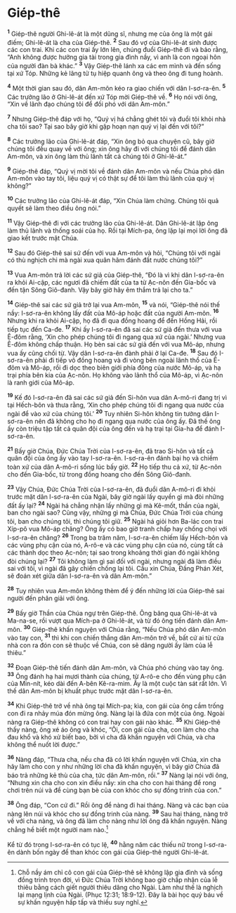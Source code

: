 # Giép-thê
<sup><b>1</b></sup> Giép-thê người Ghi-lê-át là một dũng sĩ, nhưng mẹ của ông là một gái điếm; Ghi-lê-át là cha của Giép-thê. <sup><b>2</b></sup> Sau đó vợ của Ghi-lê-át sinh được các con trai. Khi các con trai ấy lớn lên, chúng đuổi Giép-thê đi và bảo rằng, “Anh không được hưởng gia tài trong gia đình nầy, vì anh là con ngoại hôn của người đàn bà khác.” <sup><b>3</b></sup> Vậy Giép-thê lánh xa các em mình và đến sống tại xứ Tóp. Những kẻ lãng tử tụ hiệp quanh ông và theo ông đi tung hoành.

<sup><b>4</b></sup> Một thời gian sau đó, dân Am-môn kéo ra giao chiến với dân I-sơ-ra-ên. <sup><b>5</b></sup> Các trưởng lão ở Ghi-lê-át đến xứ Tóp mời Giép-thê về. <sup><b>6</b></sup> Họ nói với ông, “Xin về lãnh đạo chúng tôi để đối phó với dân Am-môn.”

<sup><b>7</b></sup> Nhưng Giép-thê đáp với họ, “Quý vị há chẳng ghét tôi và đuổi tôi khỏi nhà cha tôi sao? Tại sao bây giờ khi gặp hoạn nạn quý vị lại đến với tôi?”

<sup><b>8</b></sup> Các trưởng lão của Ghi-lê-át đáp, “Xin ông bỏ qua chuyện cũ, bây giờ chúng tôi đều quay về với ông; xin ông hãy đi với chúng tôi để đánh dân Am-môn, và xin ông làm thủ lãnh tất cả chúng tôi ở Ghi-lê-át.”

<sup><b>9</b></sup> Giép-thê đáp, “Quý vị mời tôi về đánh dân Am-môn và nếu Chúa phó dân Am-môn vào tay tôi, liệu quý vị có thật sự để tôi làm thủ lãnh của quý vị không?”

<sup><b>10</b></sup> Các trưởng lão của Ghi-lê-át đáp, “Xin Chúa làm chứng. Chúng tôi quả quyết sẽ làm theo điều ông nói.”

<sup><b>11</b></sup> Vậy Giép-thê đi với các trưởng lão của Ghi-lê-át. Dân Ghi-lê-át lập ông làm thủ lãnh và thống soái của họ. Rồi tại Mích-pa, ông lặp lại mọi lời ông đã giao kết trước mặt Chúa.

<sup><b>12</b></sup> Sau đó Giép-thê sai sứ đến với vua Am-môn và hỏi, “Chúng tôi với ngài có thù nghịch chi mà ngài xua quân hãm đánh đất nước chúng tôi?”

<sup><b>13</b></sup> Vua Am-môn trả lời các sứ giả của Giép-thê, “Ðó là vì khi dân I-sơ-ra-ên ra khỏi Ai-cập, các ngươi đã chiếm đất của ta từ Ạc-nôn đến Gia-bốc và đến tận Sông Giô-đanh. Vậy bây giờ hãy êm thắm trả lại cho ta.”

<sup><b>14</b></sup> Giép-thê sai các sứ giả trở lại vua Am-môn, <sup><b>15</b></sup> và nói, “Giép-thê nói thế nầy: I-sơ-ra-ên không lấy đất của Mô-áp hoặc đất của người Am-môn. <sup><b>16</b></sup> Nhưng khi ra khỏi Ai-cập, họ đã đi qua đồng hoang để đến Hồng Hải, rồi tiếp tục đến Ca-đe. <sup><b>17</b></sup> Khi ấy I-sơ-ra-ên đã sai các sứ giả đến thưa với vua Ê-đôm rằng, ‘Xin cho phép chúng tôi đi ngang qua xứ của ngài.’ Nhưng vua Ê-đôm không chấp thuận. Họ bèn sai các sứ giả đến với vua Mô-áp, nhưng vua ấy cũng chối từ. Vậy dân I-sơ-ra-ên đành phải ở lại Ca-đe. <sup><b>18</b></sup> Sau đó I-sơ-ra-ên phải đi tiếp vô đồng hoang và đi vòng bên ngoài lãnh thổ của Ê-đôm và Mô-áp, rồi đi dọc theo biên giới phía đông của nước Mô-áp, và hạ trại phía bên kia của Ạc-nôn. Họ không vào lãnh thổ của Mô-áp, vì Ạc-nôn là ranh giới của Mô-áp.

<sup><b>19</b></sup> Kế đó I-sơ-ra-ên đã sai các sứ giả đến Si-hôn vua dân A-mô-ri đang trị vì tại Hếch-bôn và thưa rằng, ‘Xin cho phép chúng tôi đi ngang qua nước của ngài để vào xứ của chúng tôi.’ <sup><b>20</b></sup> Tuy nhiên Si-hôn không tin tưởng dân I-sơ-ra-ên nên đã không cho họ đi ngang qua nước của ông ấy. Ðã thế ông ấy còn triệu tập tất cả quân đội của ông đến và hạ trại tại Gia-ha để đánh I-sơ-ra-ên.

<sup><b>21</b></sup> Bấy giờ Chúa, Ðức Chúa Trời của I-sơ-ra-ên, đã trao Si-hôn và tất cả quân đội của ông ấy vào tay I-sơ-ra-ên. I-sơ-ra-ên đánh bại họ và chiếm toàn xứ của dân A-mô-ri sống lúc bấy giờ. <sup><b>22</b></sup> Họ tiếp thu cả xứ, từ Ạc-nôn cho đến Gia-bốc, từ trong đồng hoang cho đến Sông Giô-đanh.

<sup><b>23</b></sup> Vậy Chúa, Ðức Chúa Trời của I-sơ-ra-ên, đã đuổi dân A-mô-ri đi khỏi trước mặt dân I-sơ-ra-ên của Ngài, bây giờ ngài lấy quyền gì mà đòi những đất ấy lại? <sup><b>24</b></sup> Ngài há chẳng nhận lấy những gì mà Kê-mốt, thần của ngài, ban cho ngài sao? Cũng vậy, những gì mà Chúa, Ðức Chúa Trời của chúng tôi, ban cho chúng tôi, thì chúng tôi giữ. <sup><b>25</b></sup> Ngài há giỏi hơn Ba-lác con trai Xíp-pô vua Mô-áp chăng? Ông ấy có bao giờ tranh chấp hay chống chọi với I-sơ-ra-ên chăng? <sup><b>26</b></sup> Trong ba trăm năm, I-sơ-ra-ên chiếm lấy Hếch-bôn và các vùng phụ cận của nó, A-rô-e và các vùng phụ cận của nó, cùng tất cả các thành dọc theo Ạc-nôn; tại sao trong khoảng thời gian đó ngài không đòi chúng lại? <sup><b>27</b></sup> Tôi không làm gì sai đối với ngài, nhưng ngài đã làm điều sai với tôi, vì ngài đã gây chiến chống lại tôi. Cầu xin Chúa, Ðấng Phán Xét, sẽ đoán xét giữa dân I-sơ-ra-ên và dân Am-môn.”

<sup><b>28</b></sup> Tuy nhiên vua Am-môn không thèm để ý đến những lời của Giép-thê sai người đến phân giải với ông.

<sup><b>29</b></sup> Bấy giờ Thần của Chúa ngự trên Giép-thê. Ông băng qua Ghi-lê-át và Ma-na-se, rồi vượt qua Mích-pa ở Ghi-lê-át, và từ đó ông tiến đánh dân Am-môn. <sup><b>30</b></sup> Giép-thê khấn nguyện với Chúa rằng, “Nếu Chúa phó dân Am-môn vào tay con, <sup><b>31</b></sup> thì khi con chiến thắng dân Am-môn trở về, bất cứ ai từ cửa nhà con ra đón con sẽ thuộc về Chúa, con sẽ dâng người ấy làm của lễ thiêu.”

<sup><b>32</b></sup> Ðoạn Giép-thê tiến đánh dân Am-môn, và Chúa phó chúng vào tay ông. <sup><b>33</b></sup> Ông đánh hạ hai mươi thành của chúng, từ A-rô-e cho đến vùng phụ cận của Min-nít, kéo dài đến A-bên Kê-ra-mim. Ấy là một cuộc tàn sát rất lớn. Vì thế dân Am-môn bị khuất phục trước mặt dân I-sơ-ra-ên.

<sup><b>34</b></sup> Khi Giép-thê trở về nhà ông tại Mích-pa; kìa, con gái của ông cầm trống con đi ra nhảy múa đón mừng ông. Nàng lại là đứa con một của ông. Ngoài nàng ra Giép-thê không có con trai hay con gái nào khác. <sup><b>35</b></sup> Khi Giép-thê thấy nàng, ông xé áo ông và khóc, “Ôi, con gái của cha, con làm cho cha đau khổ và khó xử biết bao, bởi vì cha đã khấn nguyện với Chúa, và cha không thể nuốt lời được.”

<sup><b>36</b></sup> Nàng đáp, “Thưa cha, nếu cha đã có lời khấn nguyện với Chúa, xin cha hãy làm cho con y như những lời cha đã khấn nguyện, vì bây giờ Chúa đã báo trả những kẻ thù của cha, tức dân Am-môn, rồi.” <sup><b>37</b></sup> Nàng lại nói với ông, “Nhưng xin cha cho con xin điều nầy: xin cha cho con hai tháng để rong chơi trên núi và để cùng bạn bè của con khóc cho sự đồng trinh của con.”

<sup><b>38</b></sup> Ông đáp, “Con cứ đi.” Rồi ông để nàng đi hai tháng. Nàng và các bạn của nàng lên núi và khóc cho sự đồng trinh của nàng. <sup><b>39</b></sup> Sau hai tháng, nàng trở về với cha nàng, và ông đã làm cho nàng như lời ông đã khấn nguyện. Nàng chẳng hề biết một người nam nào.[^1-1174de52-c385-4d92-a389-6442192714e0]

Kể từ đó trong I-sơ-ra-ên có tục lệ, <sup><b>40</b></sup> hằng năm các thiếu nữ trong I-sơ-ra-ên dành bốn ngày để than khóc con gái của Giép-thê người Ghi-lê-át.

[^1-1174de52-c385-4d92-a389-6442192714e0]: Chỗ nầy ám chỉ cô con gái của Giép-thê sẽ không lập gia đình và sống đồng trinh trọn đời, vì Ðức Chúa Trời không bao giờ chấp nhận của lễ thiêu bằng cách giết người thiêu dâng cho Ngài. Làm như thế là nghịch lại mạng lịnh của Ngài. (Phục 12:31; 18:9-12). Ðây là bài học quý báu về sự khấn nguyện hấp tấp và thiếu suy nghĩ.
